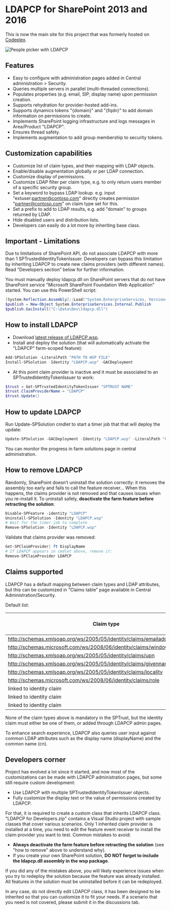 # LDAPCP for SharePoint 2013 and 2016
This is now the main site for this project that was formerly hosted on [Codeplex](https://ldapcp.codeplex.com/).

![People picker with LDAPCP](https://cloud.githubusercontent.com/assets/8788631/25440203/f57202f2-2a9e-11e7-819e-30e2f5361cb4.PNG)

## Features
- Easy to configure with administration pages added in Central administration > Security. 
- Queries multiple servers in parallel (multi-threaded connections). 
- Populates properties (e.g. email, SIP, display name) upon permission creation. 
- Supports rehydration for provider-hosted add-ins. 
- Supports dynamics tokens "{domain}" and "{fqdn}" to add domain information on permissions to create. 
- Implements SharePoint logging infrastructure and logs messages in Area/Product "LDAPCP". 
- Ensures thread safety. 
- Implements augmentation to add group membership to security tokens.

## Customization capabilities
- Customize list of claim types, and their mapping with LDAP objects. 
- Enable/disable augmentation globally or per LDAP connection. 
- Customize display of permissions. 
- Customize LDAP filter per claim type, e.g. to only return users member of a specific security group. 
- Set a keyword to bypass LDAP lookup. e.g. input "extuser:partner@contoso.com" directly creates permission "partner@contoso.com" on claim type set for this. 
- Set a prefix to add to LDAP results, e.g. add "domain\" to groups returned by LDAP. 
- Hide disabled users and distribution lists. 
- Developers can easily do a lot more by inheriting base class.

## Important - Limitations
Due to limitations of SharePoint API, do not associate LDAPCP with more than 1 SPTrustedIdentityTokenIssuer. Developers can bypass this limitation by inheriting LDAPCP to create new claims providers (with different names). Read “Developers section” below for further information.

You must manually deploy ldapcp.dll on SharePoint servers that do not have SharePoint service "Microsoft SharePoint Foundation Web Application" started. You can use this PowerShell script:
```powershell
[System.Reflection.Assembly]::Load("System.EnterpriseServices, Version=4.0.0.0, Culture=neutral, PublicKeyToken=b03f5f7f11d50a3a")
$publish = New-Object System.EnterpriseServices.Internal.Publish
$publish.GacInstall("C:\Data\Dev\ldapcp.dll")
```

## How to install LDAPCP
- Download [latest release of LDAPCP.wsp](https://github.com/Yvand/LDAPCP/releases).
- Install and deploy the solution (that will automatically activate the "LDAPCP" farm-scoped feature):
```powershell
Add-SPSolution -LiteralPath "PATH TO WSP FILE"
Install-SPSolution -Identity "LDAPCP.wsp" -GACDeployment
```
- At this point claim provider is inactive and it must be associated to an SPTrustedIdentityTokenIssuer to work:
```powershell
$trust = Get-SPTrustedIdentityTokenIssuer "SPTRUST NAME"
$trust.ClaimProviderName = "LDAPCP"
$trust.Update()
```

## How to update LDAPCP
Run Update-SPSolution cmdlet to start a timer job that that will deploy the update:
```powershell
Update-SPSolution -GACDeployment -Identity "LDAPCP.wsp" -LiteralPath "C:\Data\Dev\LDAPCP.wsp"
```
You can monitor the progress in farm solutions page in central administration.

## How to remove LDAPCP
Randomly, SharePoint doesn’t uninstall the solution correctly: it removes the assembly too early and fails to call the feature receiver... When this happens, the claims provider is not removed and that causes issues when you re-install it.
To uninstall safely, **deactivate the farm feature before retracting the solution**:
```powershell
Disable-SPFeature -identity "LDAPCP"
Uninstall-SPSolution -Identity "LDAPCP.wsp"
# Wait for the timer job to complete
Remove-SPSolution -Identity "LDAPCP.wsp"
```
Validate that claims provider was removed:
```powershell
Get-SPClaimProvider| ft DisplayName
# If LDAPCP appears in cmdlet above, remove it:
Remove-SPClaimProvider LDAPCP
```

## Claims supported
LDAPCP has a default mapping between claim types and LDAP attributes, but this can be customized in “Claims table” page available in Central Administration/Security.

Default list:

| Claim type                                                                 | LDAP attribute name        | LDAP object class |
|----------------------------------------------------------------------------|----------------------------|-------------------|
| http://schemas.xmlsoap.org/ws/2005/05/identity/claims/emailaddress         | mail                       | user              |
| http://schemas.microsoft.com/ws/2008/06/identity/claims/windowsaccountname | sAMAccountName             | user              |
| http://schemas.xmlsoap.org/ws/2005/05/identity/claims/upn                  | userPrincipalName          | user              |
| http://schemas.xmlsoap.org/ws/2005/05/identity/claims/givenname            | givenName                  | user              |
| http://schemas.xmlsoap.org/ws/2005/05/identity/claims/locality             | physicalDeliveryOfficeName | user              |
| http://schemas.microsoft.com/ws/2008/06/identity/claims/role               | sAMAccountName             | group             |
| linked to identity claim                                                   | displayName                | user              |
| linked to identity claim                                                   | cn                         | user              |
| linked to identity claim                                                   | sn                         | user              |

None of the claim types above is mandatory in the SPTrust, but the identity claim must either be one of them, or added through LDAPCP admin pages.

To enhance search experience, LDAPCP also queries user input against common LDAP attributes such as the display name (displayName) and the common name (cn).

## Developers corner
Project has evolved a lot since it started, and now most of the customizations can be made with LDAPCP administration pages, but some still require custom development:
- Use LDAPCP with multiple SPTrustedIdentityTokenIssuer objects. 
- Fully customize the display text or the value of permissions created by LDAPCP.

For that, it is required to create a custom class that inherits LDAPCP class. "LDAPCP for Developers.zip" contains a Visual Studio project with sample classes that cover various scenarios. Only 1 inherited claim provider is installed at a time, you need to edit the feature event receiver to install the claim provider you want to test.
Common mistakes to avoid: 
- **Always deactivate the farm feature before retracting the solution** (see "how to remove" above to understand why). 
- If you create your own SharePoint solution, **DO NOT forget to include the ldapcp.dll assembly in the wsp package**.

If you did any of the mistakes above, you will likely experience issues when you try to redeploy the solution because the feature was already installed. All features in the solution must be uninstalled before it can be redeployed.

In any case, do not directly edit LDAPCP class, it has been designed to be inherited so that you can customize it to fit your needs. If a scenario that you need is not covered, please submit it in the discussions tab.
